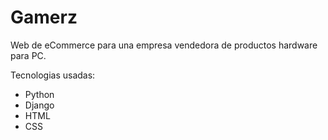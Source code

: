# Gamerz

Web de eCommerce para una empresa vendedora de productos hardware para PC.

Tecnologias usadas:
- Python
- Django
- HTML
- CSS
